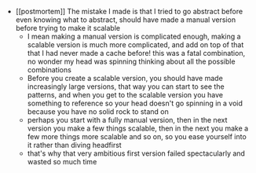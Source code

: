 - [[postmortem]] The mistake I made is that I tried to go abstract before even knowing what to abstract, should have made a manual version before trying to make it scalable
	- I mean making a manual version is complicated enough, making a scalable version is much more complicated, and add on top of that that I had never made a cache before! this was a fatal combination, no wonder my head was spinning thinking about all the possible combinations
	- Before you create a scalable version, you should have made increasingly large versions, that way you can start to see the patterns, and when you get to the scalable version you have something to reference so your head doesn't go spinning in a void because you have no solid rock to stand on
	- perhaps you start with a fully manual version, then in the next version you make a few things scalable, then in the next you make a few more things more scalable and so on, so you ease yourself into it rather than diving headfirst
	- that's why that very ambitious first version failed spectacularly and wasted so much time